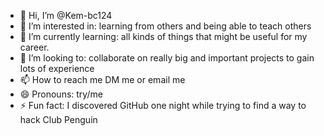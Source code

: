 - 👋 Hi, I’m @Kem-bc124
- 👀 I’m interested in: learning from others and being able to teach others
- 🌱 I’m currently learning: all kinds of things that might be useful for my career.
- 💞️ I’m looking to: collaborate on really big and important projects to gain lots of experience
- 📫 How to reach me DM me or email me
- 😄 Pronouns: try/me
- ⚡ Fun fact:  I discovered GitHub one night while trying to find a way to hack Club Penguin
<!---
Kem-bc124/Kem-bc124 is a ✨ special ✨ repository because its `README.md` (this file) appears on your GitHub profile.
You can click the Preview link to take a look at your changes.
--->
